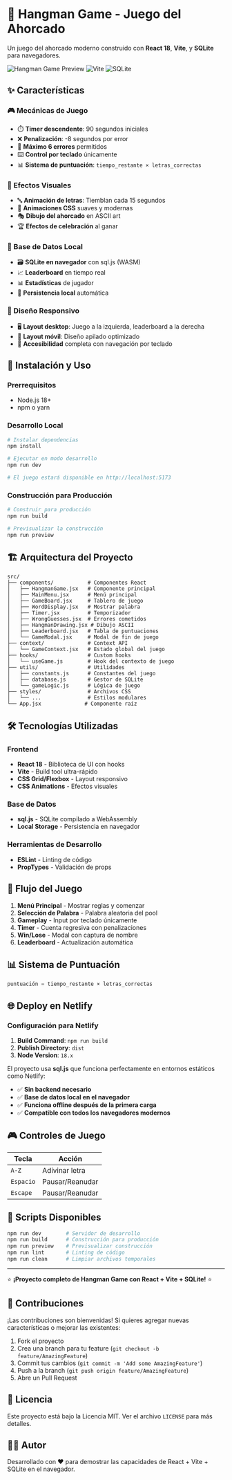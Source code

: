 # 🎯 Hangman Game - Juego del Ahorcado

Un juego del ahorcado moderno construido con **React 18**, **Vite**, y **SQLite** para navegadores.

![Hangman Game Preview](https://img.shields.io/badge/React-18.x-61DAFB?style=for-the-badge&logo=react)
![Vite](https://img.shields.io/badge/Vite-5.x-646CFF?style=for-the-badge&logo=vite)
![SQLite](https://img.shields.io/badge/SQLite-WASM-003B57?style=for-the-badge&logo=sqlite)

## ✨ Características

### 🎮 Mecánicas de Juego

- ⏱️ **Timer descendente**: 90 segundos iniciales
- ❌ **Penalización**: -8 segundos por error
- 🎯 **Máximo 6 errores** permitidos
- ⌨️ **Control por teclado** únicamente
- 📊 **Sistema de puntuación**: `tiempo_restante × letras_correctas`

### 🎨 Efectos Visuales

- 🔤 **Animación de letras**: Tiemblan cada 15 segundos
- 💫 **Animaciones CSS** suaves y modernas
- 🎭 **Dibujo del ahorcado** en ASCII art
- 🏆 **Efectos de celebración** al ganar

### 💾 Base de Datos Local

- 🗃️ **SQLite en navegador** con sql.js (WASM)
- 📈 **Leaderboard** en tiempo real
- 📊 **Estadísticas** de jugador
- 🔄 **Persistencia local** automática

### 📱 Diseño Responsivo

- 🖥️ **Layout desktop**: Juego a la izquierda, leaderboard a la derecha
- 📱 **Layout móvil**: Diseño apilado optimizado
- 🎯 **Accesibilidad** completa con navegación por teclado

## 🚀 Instalación y Uso

### Prerrequisitos

- Node.js 18+
- npm o yarn

### Desarrollo Local

```bash
# Instalar dependencias
npm install

# Ejecutar en modo desarrollo
npm run dev

# El juego estará disponible en http://localhost:5173
```

### Construcción para Producción

```bash
# Construir para producción
npm run build

# Previsualizar la construcción
npm run preview
```

## 🏗️ Arquitectura del Proyecto

```
src/
├── components/           # Componentes React
│   ├── HangmanGame.jsx   # Componente principal
│   ├── MainMenu.jsx      # Menú principal
│   ├── GameBoard.jsx     # Tablero de juego
│   ├── WordDisplay.jsx   # Mostrar palabra
│   ├── Timer.jsx         # Temporizador
│   ├── WrongGuesses.jsx  # Errores cometidos
│   ├── HangmanDrawing.jsx # Dibujo ASCII
│   ├── Leaderboard.jsx   # Tabla de puntuaciones
│   └── GameModal.jsx     # Modal de fin de juego
├── context/              # Context API
│   └── GameContext.jsx   # Estado global del juego
├── hooks/                # Custom hooks
│   └── useGame.js        # Hook del contexto de juego
├── utils/                # Utilidades
│   ├── constants.js      # Constantes del juego
│   ├── database.js       # Gestor de SQLite
│   └── gameLogic.js      # Lógica de juego
├── styles/               # Archivos CSS
│   └── ...               # Estilos modulares
└── App.jsx              # Componente raíz
```

## 🛠️ Tecnologías Utilizadas

### Frontend

- **React 18** - Biblioteca de UI con hooks
- **Vite** - Build tool ultra-rápido
- **CSS Grid/Flexbox** - Layout responsivo
- **CSS Animations** - Efectos visuales

### Base de Datos

- **sql.js** - SQLite compilado a WebAssembly
- **Local Storage** - Persistencia en navegador

### Herramientas de Desarrollo

- **ESLint** - Linting de código
- **PropTypes** - Validación de props

## 🎯 Flujo del Juego

1. **Menú Principal** - Mostrar reglas y comenzar
2. **Selección de Palabra** - Palabra aleatoria del pool
3. **Gameplay** - Input por teclado únicamente
4. **Timer** - Cuenta regresiva con penalizaciones
5. **Win/Lose** - Modal con captura de nombre
6. **Leaderboard** - Actualización automática

## 📊 Sistema de Puntuación

```javascript
puntuación = tiempo_restante × letras_correctas
```

## 🌐 Deploy en Netlify

### Configuración para Netlify

1. **Build Command**: `npm run build`
2. **Publish Directory**: `dist`
3. **Node Version**: `18.x`

El proyecto usa **sql.js** que funciona perfectamente en entornos estáticos como Netlify:

- ✅ **Sin backend necesario**
- ✅ **Base de datos local en el navegador**
- ✅ **Funciona offline después de la primera carga**
- ✅ **Compatible con todos los navegadores modernos**

## 🎮 Controles de Juego

| Tecla     | Acción          |
| --------- | --------------- |
| `A-Z`     | Adivinar letra  |
| `Espacio` | Pausar/Reanudar |
| `Escape`  | Pausar/Reanudar |

## 🔧 Scripts Disponibles

```bash
npm run dev        # Servidor de desarrollo
npm run build      # Construcción para producción
npm run preview    # Previsualizar construcción
npm run lint       # Linting de código
npm run clean      # Limpiar archivos temporales
```

---

⭐ **¡Proyecto completo de Hangman Game con React + Vite + SQLite!** ⭐

## 🤝 Contribuciones

¡Las contribuciones son bienvenidas! Si quieres agregar nuevas características o mejorar las existentes:

1. Fork el proyecto
2. Crea una branch para tu feature (`git checkout -b feature/AmazingFeature`)
3. Commit tus cambios (`git commit -m 'Add some AmazingFeature'`)
4. Push a la branch (`git push origin feature/AmazingFeature`)
5. Abre un Pull Request

## 📄 Licencia

Este proyecto está bajo la Licencia MIT. Ver el archivo `LICENSE` para más detalles.

## 👨‍💻 Autor

Desarrollado con ❤️ para demostrar las capacidades de React + Vite + SQLite en el navegador.
